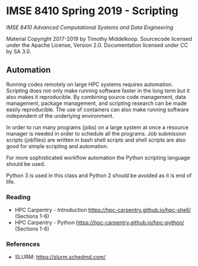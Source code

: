 # IMSE 8410 Spring 2019 - Scripting

*IMSE 8410 Advanced Computational Systems and Data Engineering*

Material Copyright 2017-2019 by Timothy Middelkoop.  Sourcecode
licensed under the Apache License, Version 2.0. Documentation licensed
under CC by SA 3.0.

## Automation

Running codes remotely on large HPC systems requires
automation. Scripting does not only make running software faster in
the long term but it also makes it reproducible.  By combining source
code management, data management, package management, and scripting
research can be made easily reproducible.  The use of containers can
also make running software independent of the underlying environment.

In order to run many programs (jobs) on a large system at once a
resource manager is needed in order to schedule all the programs.  Job
submission scripts (jobfiles) are written in bash shell scripts and
shell scripts are also good for simple scripting and automation.

For more sophisticated workflow automation the Python scripting
language should be used.

Python 3 is used in this class and Python 2 should be avoided as it is
end of life.

### Reading
 * HPC Carpentry - Introduction https://hpc-carpentry.github.io/hpc-shell/ (Sections 1-6)
 * HPC Carpentry - Python https://hpc-carpentry.github.io/hpc-python/ (Sections 1-6)

### References
 * SLURM: https://slurm.schedmd.com/

